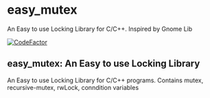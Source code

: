 # easy_mutex
An Easy to use Locking Library for C/C++. Inspired by Gnome Lib

[![CodeFactor](https://www.codefactor.io/repository/github/khubaibumer/easy_mutex/badge/master)](https://www.codefactor.io/repository/github/khubaibumer/easy_mutex/overview/master)

## easy_mutex: An Easy to use Locking Library

An Easy to use Locking Library for C/C++ programs.
Contains mutex, recursive-mutex, rwLock, conndition variables
